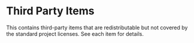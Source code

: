 # Third Party Items

This contains third-party items that are redistributable but not covered by
the standard project licenses. See each item for details.
